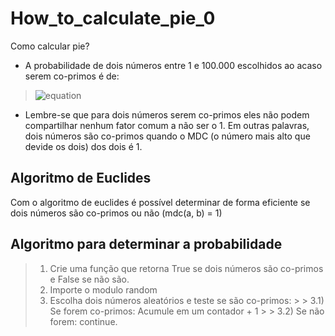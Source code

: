 # How_to_calculate_pie_0
Como calcular pie? 

- A probabilidade de dois números entre 1 e 100.000 escolhidos ao acaso serem co-primos é de:
>![equation](https://latex.codecogs.com/gif.latex?p&space;=&space;\frac{6}{\pi^{2}})
- Lembre-se que para dois números serem co-primos eles não podem compartilhar nenhum fator comum a não ser o 1. Em outras palavras, dois números são co-primos quando o MDC (o número mais alto que devide os dois) dos dois é 1. 

## Algoritmo de Euclides
Com o algoritmo de euclides é possível determinar de forma eficiente se dois números são co-primos ou não (mdc(a, b) = 1)

## Algoritmo para determinar a probabilidade
> 1) Crie uma função que retorna True se dois números são co-primos e False se não são.
> 2) Importe o modulo random 
> 3) Escolha dois números aleatórios e teste se são co-primos:
        > > 3.1) Se forem co-primos: Acumule em um contador + 1
        > > 3.2) Se não forem: continue.

